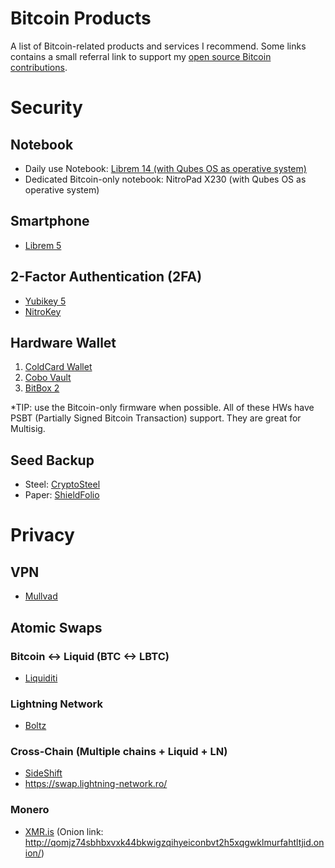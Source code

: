 # Bitcoin Products
A list of Bitcoin-related products and services I recommend. Some links contains a small referral link to support my [open source Bitcoin contributions](https://github.com/sponsors/RiccardoMasutti).

# Security
## Notebook
- Daily use Notebook: [Librem 14 (with Qubes OS as operative system)](https://shop.puri.sm/shop/librem-14/?wpam_id=24)
- Dedicated Bitcoin-only notebook: NitroPad X230 (with Qubes OS as operative system)

## Smartphone
- [Librem 5](https://shop.puri.sm/shop/librem-5/?wpam_id=24)

## 2-Factor Authentication (2FA)
- [Yubikey 5](https://www.yubico.com/store/)
- [NitroKey](https://shop.nitrokey.com/shop)

## Hardware Wallet
1. [ColdCard Wallet](https://store.coinkite.com/promo/36B1EB9A9E204597)
2. [Cobo Vault](https://shop.cobo.com/?rfsn=5124577.6410e9&utm_source=refersion&utm_medium=affiliate&utm_campaign=5124577.6410e9)
3. [BitBox 2](https://shiftcrypto.shop/?ref=hgqnx5ueQg)

*TIP: use the Bitcoin-only firmware when possible. All of these HWs have PSBT (Partially Signed Bitcoin Transaction) support. They are great for Multisig.

## Seed Backup
- Steel: [CryptoSteel](https://cryptosteel.com/product/cryptosteel-capsule/?csr=569&v=1ee0bf89c5d1)
- Paper: [ShieldFolio](https://shieldfolio.com/?ref=gpwittivur16)

# Privacy
## VPN
- [Mullvad](https://mullvad.net/en/)

## Atomic Swaps
### Bitcoin <-> Liquid (BTC <-> LBTC) 
- [Liquiditi](liquiditi.io/r/7EED16F)

### Lightning Network
- [Boltz](https://boltz.exchange/)

### Cross-Chain (Multiple chains + Liquid + LN)
- [SideShift](https://sideshift.ai/a/lXlXNASpI)
- https://swap.lightning-network.ro/

### Monero
- [XMR.is](https://xmr.is/) (Onion link: http://qomjz74sbhbxvxk44bkwigzqihyeiconbvt2h5xqgwklmurfahtltjid.onion/)
